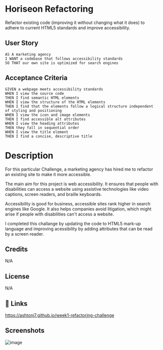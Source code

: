 # Horiseon Refactoring

Refactor existing code (improving it without changing what it does) to adhere to current HTML5 standards and improve accessibility.


## User Story

```
AS A marketing agency
I WANT a codebase that follows accessibility standards
SO THAT our own site is optimized for search engines
```


## Acceptance Criteria


```
GIVEN a webpage meets accessibility standards
WHEN I view the source code
THEN I find semantic HTML elements
WHEN I view the structure of the HTML elements
THEN I find that the elements follow a logical structure independent of styling and positioning
WHEN I view the icon and image elements
THEN I find accessible alt attributes
WHEN I view the heading attributes
THEN they fall in sequential order
WHEN I view the title element
THEN I find a concise, descriptive title
```

# Description

For this particular Challenge, a marketing agency has hired me to refactor an existing site to make it more accessible. 

The main aim for this project is web accessibility. It ensures that people with disabilities can access a website using assistive technologies like video captions, screen readers, and braille keyboards. 

Accessibility is good for business, accessible sites rank higher in search engines like Google. It also helps companies avoid litigation, which might arise if people with disabilities can't access a website.

I completed this challange by updating the code to HTML5 mark-up language and improving acessibility by adding attributes that can be read by a screen reader.


## Credits

N/A

## License

N/A


## 🔗 Links
https://ashtonj7.github.io/week1-refactoring-challenge

## Screenshots

![image](https://user-images.githubusercontent.com/62944042/229374845-69d3540f-77d4-4670-a7f1-bc1f005a184e.png)
